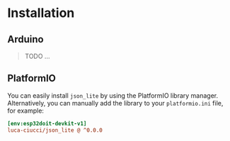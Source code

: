 
# Installation

## Arduino

> TODO ...

## PlatformIO

You can easily install `json_lite` by using the PlatformIO library manager.  
Alternatively, you can manually add the library to your `platformio.ini` file, for example:

```ini
[env:esp32doit-devkit-v1]
luca-ciucci/json_lite @ ^0.0.0
```